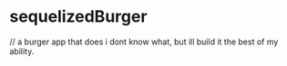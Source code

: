 # sequelizedBurger
// a burger app that does i dont know what, but ill build it the best of my ability.